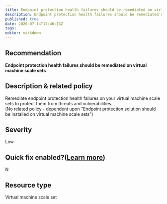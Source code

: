 ```yaml
---
title: Endpoint protection health failures should be remediated on virtual machine scale sets
description: Endpoint protection health failures should be remediated on virtual machine scale sets
published: true
date: 2020-07-14T17:46:13Z
tags:
editor: markdown
---
```


## Recommendation
**Endpoint protection health failures should be remediated on virtual machine scale sets**

## Description & related policy
Remediate endpoint protection health failures on your virtual machine scale sets to protect them from threats and vulnerabilities.<br>(No related policy - dependent upon "Endpoint protection solution should be installed on virtual machine scale sets")

## Severity
Low

## Quick fix enabled?([Learn more](https://docs.microsoft.com/azure/security-center/security-center-remediate-recommendations#recommendations-with-quick-fix-remediation))
N

## Resource type
Virtual machine scale set




